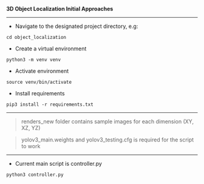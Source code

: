 **3D Object Localization Initial Approaches**

---

- Navigate to the designated project directory, e.g:

`cd object_localization`

- Create a virtual environment

`python3 -m venv venv`

- Activate environment

`source venv/bin/activate`

- Install requirements

`pip3 install -r requirements.txt`

---

> renders_new folder contains sample images for each dimension (XY, XZ, YZ)

> yolov3_main.weights and yolov3_testing.cfg is required for the script to work

---

- Current main script is controller.py

`python3 controller.py`

